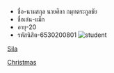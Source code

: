 - ชื่อ-นามสกุล นายศิลา กมุทตระกูลชัย 
- ชื่อเล่น-แม็ก
- อายุ-20
- รหัสนิสิต-6530200801
![student](/IMG/S__5980267.jpg)


[Sila](https://sila801.github.io/)

[Christmas](https://sila801.github.io/Christmas)
